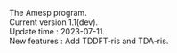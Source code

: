 The Amesp program.  
Current version 1.1(dev).  
Update time : 2023-07-11.  
New features : Add TDDFT-ris and TDA-ris.  
